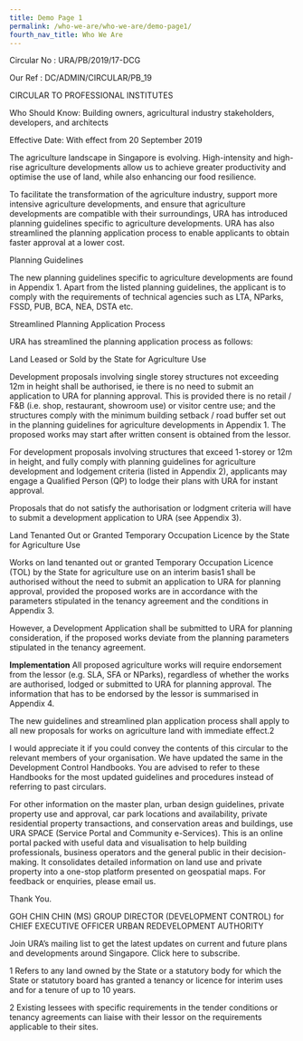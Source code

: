 ```yaml
---
title: Demo Page 1
permalink: /who-we-are/who-we-are/demo-page1/
fourth_nav_title: Who We Are
---
```

Circular No : URA/PB/2019/17-DCG

Our Ref : DC/ADMIN/CIRCULAR/PB_19

CIRCULAR TO PROFESSIONAL INSTITUTES

Who Should Know:
Building owners, agricultural industry stakeholders, developers, and architects

Effective Date:
With effect from 20 September 2019

The agriculture landscape in Singapore is evolving. High-intensity and high-rise agriculture developments allow us to achieve greater productivity and optimise the use of land, while also enhancing our food resilience.

To facilitate the transformation of the agriculture industry, support more intensive agriculture developments, and ensure that agriculture developments are compatible with their surroundings, URA has introduced planning guidelines specific to agriculture developments. URA has also streamlined the planning application process to enable applicants to obtain faster approval at a lower cost.

Planning Guidelines

The new planning guidelines specific to agriculture developments are found in Appendix 1. Apart from the listed planning guidelines, the applicant is to comply with the requirements of technical agencies such as LTA, NParks, FSSD, PUB, BCA, NEA, DSTA etc.

Streamlined Planning Application Process

URA has streamlined the planning application process as follows:

Land Leased or Sold by the State for Agriculture Use

Development proposals involving single storey structures not exceeding 12m in height shall be authorised, ie there is no need to submit an application to URA for planning approval. This is provided there is no retail / F&B (i.e. shop, restaurant, showroom use) or visitor centre use; and the structures comply with the minimum building setback / road buffer set out in the planning guidelines for agriculture developments in Appendix 1. The proposed works may start after written consent is obtained from the lessor.

For development proposals involving structures that exceed 1-storey or 12m in height, and fully comply with planning guidelines for agriculture development and lodgement criteria (listed in Appendix 2), applicants may engage a Qualified Person (QP) to lodge their plans with URA for instant approval.

Proposals that do not satisfy the authorisation or lodgment criteria will have to submit a development application to URA (see Appendix 3).

Land Tenanted Out or Granted Temporary Occupation Licence by the State for Agriculture Use

Works on land tenanted out or granted Temporary Occupation Licence (TOL) by the State for agriculture use on an interim basis1 shall be authorised without the need to submit an application to URA for planning approval, provided the proposed works are in accordance with the parameters stipulated in the tenancy agreement and the conditions in Appendix 3.

However, a Development Application shall be submitted to URA for planning consideration, if the proposed works deviate from the planning parameters stipulated in the tenancy agreement.

**Implementation**
All proposed agriculture works will require endorsement from the lessor (e.g. SLA, SFA or NParks), regardless of whether the works are authorised, lodged or submitted to URA for planning approval. The information that has to be endorsed by the lessor is summarised in Appendix 4.

The new guidelines and streamlined plan application process shall apply to all new proposals for works on agriculture land with immediate effect.2

I would appreciate it if you could convey the contents of this circular to the relevant members of your organisation. We have updated the same in the Development Control Handbooks. You are advised to refer to these Handbooks for the most updated guidelines and procedures instead of referring to past circulars.

For other information on the master plan, urban design guidelines, private property use and approval, car park locations and availability, private residential property transactions, and conservation areas and buildings, use URA SPACE (Service Portal and Community e-Services). This is an online portal packed with useful data and visualisation to help building professionals, business operators and the general public in their decision-making. It consolidates detailed information on land use and private property into a one-stop platform presented on geospatial maps. For feedback or enquiries, please email us.

Thank You.

GOH CHIN CHIN (MS)
GROUP DIRECTOR (DEVELOPMENT CONTROL)
for CHIEF EXECUTIVE OFFICER
URBAN REDEVELOPMENT AUTHORITY

Join URA’s mailing list to get the latest updates on current and future plans and developments around Singapore. Click here to subscribe.

1 Refers to any land owned by the State or a statutory body for which the State or statutory board has granted a tenancy or licence for interim uses and for a tenure of up to 10 years.

2 Existing lessees with specific requirements in the tender conditions or tenancy agreements can liaise with their lessor on the requirements applicable to their sites.
